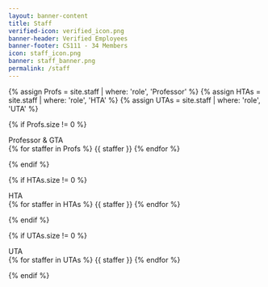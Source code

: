 ```yaml
---
layout: banner-content
title: Staff
verified-icon: verified_icon.png
banner-header: Verified Employees
banner-footer: CS111 - 34 Members
icon: staff_icon.png
banner: staff_banner.png
permalink: /staff
---
```


<!-- Assignments -->

{% assign Profs = site.staff | where: 'role', 'Professor' %}
{% assign HTAs = site.staff | where: 'role', 'HTA' %}
{% assign UTAs = site.staff | where: 'role', 'UTA' %}

<!-- Professors -->

{% if Profs.size != 0 %}

<div class="staff-group">Professor & GTA</div>

<div class="staff-container">
  {% for staffer in Profs %}
  {{ staffer }}
  {% endfor %}
</div>

{% endif %}

<!-- HTAs -->

{% if HTAs.size != 0 %}

<div class="staff-group">HTA</div>

<div class="staff-container">
  {% for staffer in HTAs %}
  {{ staffer }}
  {% endfor %}
</div>

{% endif %}

<!-- UTAs -->

{% if UTAs.size != 0 %}

<div class="staff-group">UTA</div>

<div class="staff-container">
  {% for staffer in UTAs %}
  {{ staffer }}
  {% endfor %}
</div>

{% endif %}
